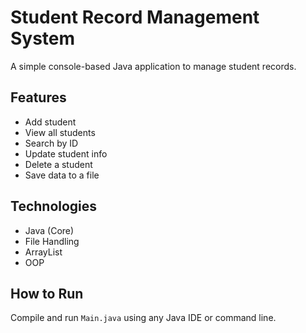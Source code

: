 # Student Record Management System

A simple console-based Java application to manage student records.

## Features
- Add student
- View all students
- Search by ID
- Update student info
- Delete a student
- Save data to a file

## Technologies
- Java (Core)
- File Handling
- ArrayList
- OOP

## How to Run
Compile and run `Main.java` using any Java IDE or command line.